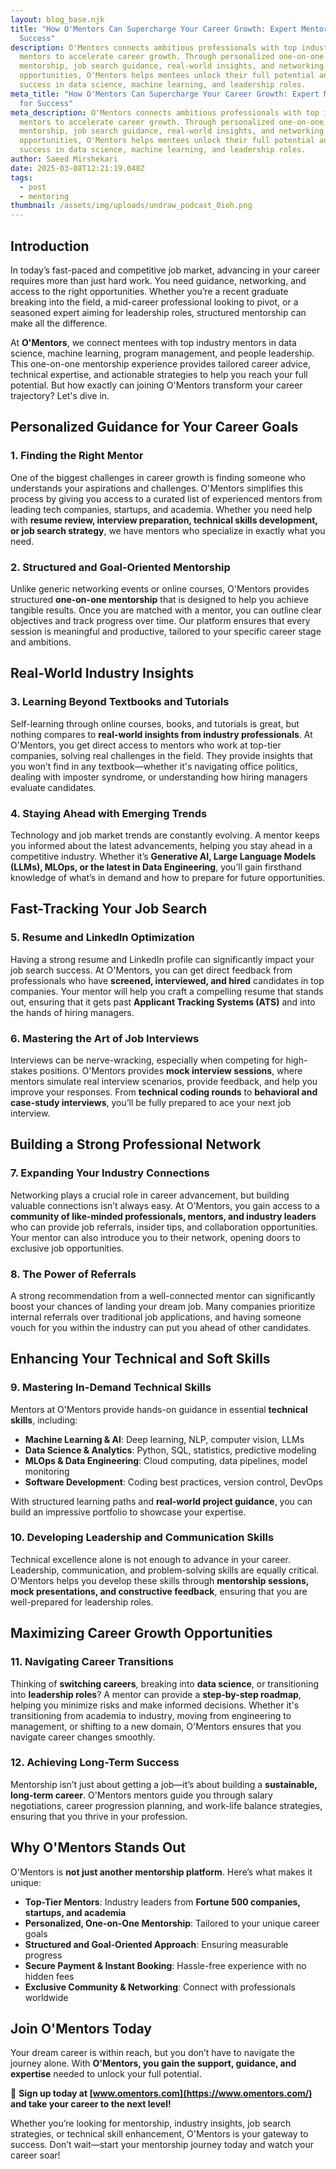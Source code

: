 ```yaml
---
layout: blog_base.njk
title: "How O'Mentors Can Supercharge Your Career Growth: Expert Mentorship for
  Success"
description: O'Mentors connects ambitious professionals with top industry
  mentors to accelerate career growth. Through personalized one-on-one
  mentorship, job search guidance, real-world insights, and networking
  opportunities, O'Mentors helps mentees unlock their full potential and secure
  success in data science, machine learning, and leadership roles.
meta_title: "How O'Mentors Can Supercharge Your Career Growth: Expert Mentorship
  for Success"
meta_description: O'Mentors connects ambitious professionals with top industry
  mentors to accelerate career growth. Through personalized one-on-one
  mentorship, job search guidance, real-world insights, and networking
  opportunities, O'Mentors helps mentees unlock their full potential and secure
  success in data science, machine learning, and leadership roles.
author: Saeed Mirshekari
date: 2025-03-08T12:21:19.048Z
tags:
  - post
  - mentoring
thumbnail: /assets/img/uploads/undraw_podcast_0ioh.png
---
```

## Introduction

In today’s fast-paced and competitive job market, advancing in your career requires more than just hard work. You need guidance, networking, and access to the right opportunities. Whether you’re a recent graduate breaking into the field, a mid-career professional looking to pivot, or a seasoned expert aiming for leadership roles, structured mentorship can make all the difference.

At **O'Mentors**, we connect mentees with top industry mentors in data science, machine learning, program management, and people leadership. This one-on-one mentorship experience provides tailored career advice, technical expertise, and actionable strategies to help you reach your full potential. But how exactly can joining O'Mentors transform your career trajectory? Let's dive in.

## Personalized Guidance for Your Career Goals

### 1. Finding the Right Mentor

One of the biggest challenges in career growth is finding someone who understands your aspirations and challenges. O'Mentors simplifies this process by giving you access to a curated list of experienced mentors from leading tech companies, startups, and academia. Whether you need help with **resume review, interview preparation, technical skills development, or job search strategy**, we have mentors who specialize in exactly what you need.

### 2. Structured and Goal-Oriented Mentorship

Unlike generic networking events or online courses, O'Mentors provides structured **one-on-one mentorship** that is designed to help you achieve tangible results. Once you are matched with a mentor, you can outline clear objectives and track progress over time. Our platform ensures that every session is meaningful and productive, tailored to your specific career stage and ambitions.

## Real-World Industry Insights

### 3. Learning Beyond Textbooks and Tutorials

Self-learning through online courses, books, and tutorials is great, but nothing compares to **real-world insights from industry professionals**. At O'Mentors, you get direct access to mentors who work at top-tier companies, solving real challenges in the field. They provide insights that you won’t find in any textbook—whether it's navigating office politics, dealing with imposter syndrome, or understanding how hiring managers evaluate candidates.

### 4. Staying Ahead with Emerging Trends

Technology and job market trends are constantly evolving. A mentor keeps you informed about the latest advancements, helping you stay ahead in a competitive industry. Whether it’s **Generative AI, Large Language Models (LLMs), MLOps, or the latest in Data Engineering**, you’ll gain firsthand knowledge of what’s in demand and how to prepare for future opportunities.

## Fast-Tracking Your Job Search

### 5. Resume and LinkedIn Optimization

Having a strong resume and LinkedIn profile can significantly impact your job search success. At O'Mentors, you can get direct feedback from professionals who have **screened, interviewed, and hired** candidates in top companies. Your mentor will help you craft a compelling resume that stands out, ensuring that it gets past **Applicant Tracking Systems (ATS)** and into the hands of hiring managers.

### 6. Mastering the Art of Job Interviews

Interviews can be nerve-wracking, especially when competing for high-stakes positions. O'Mentors provides **mock interview sessions**, where mentors simulate real interview scenarios, provide feedback, and help you improve your responses. From **technical coding rounds** to **behavioral and case-study interviews**, you’ll be fully prepared to ace your next job interview.

## Building a Strong Professional Network

### 7. Expanding Your Industry Connections

Networking plays a crucial role in career advancement, but building valuable connections isn’t always easy. At O'Mentors, you gain access to a **community of like-minded professionals, mentors, and industry leaders** who can provide job referrals, insider tips, and collaboration opportunities. Your mentor can also introduce you to their network, opening doors to exclusive job opportunities.

### 8. The Power of Referrals

A strong recommendation from a well-connected mentor can significantly boost your chances of landing your dream job. Many companies prioritize internal referrals over traditional job applications, and having someone vouch for you within the industry can put you ahead of other candidates.

## Enhancing Your Technical and Soft Skills

### 9. Mastering In-Demand Technical Skills

Mentors at O'Mentors provide hands-on guidance in essential **technical skills**, including:

* **Machine Learning & AI**: Deep learning, NLP, computer vision, LLMs
* **Data Science & Analytics**: Python, SQL, statistics, predictive modeling
* **MLOps & Data Engineering**: Cloud computing, data pipelines, model monitoring
* **Software Development**: Coding best practices, version control, DevOps

With structured learning paths and **real-world project guidance**, you can build an impressive portfolio to showcase your expertise.

### 10. Developing Leadership and Communication Skills

Technical excellence alone is not enough to advance in your career. Leadership, communication, and problem-solving skills are equally critical. O'Mentors helps you develop these skills through **mentorship sessions, mock presentations, and constructive feedback**, ensuring that you are well-prepared for leadership roles.

## Maximizing Career Growth Opportunities

### 11. Navigating Career Transitions

Thinking of **switching careers**, breaking into **data science**, or transitioning into **leadership roles**? A mentor can provide a **step-by-step roadmap**, helping you minimize risks and make informed decisions. Whether it's transitioning from academia to industry, moving from engineering to management, or shifting to a new domain, O'Mentors ensures that you navigate career changes smoothly.

### 12. Achieving Long-Term Success

Mentorship isn’t just about getting a job—it’s about building a **sustainable, long-term career**. O'Mentors mentors guide you through salary negotiations, career progression planning, and work-life balance strategies, ensuring that you thrive in your profession.

## Why O'Mentors Stands Out

O'Mentors is **not just another mentorship platform**. Here’s what makes it unique:

* **Top-Tier Mentors**: Industry leaders from **Fortune 500 companies, startups, and academia**
* **Personalized, One-on-One Mentorship**: Tailored to your unique career goals
* **Structured and Goal-Oriented Approach**: Ensuring measurable progress
* **Secure Payment & Instant Booking**: Hassle-free experience with no hidden fees
* **Exclusive Community & Networking**: Connect with professionals worldwide

## Join O'Mentors Today

Your dream career is within reach, but you don’t have to navigate the journey alone. With **O'Mentors, you gain the support, guidance, and expertise** needed to unlock your full potential.

📌 **Sign up today at [www.omentors.com](https://www.omentors.com/) and take your career to the next level!**

Whether you’re looking for mentorship, industry insights, job search strategies, or technical skill enhancement, O'Mentors is your gateway to success. Don’t wait—start your mentorship journey today and watch your career soar!